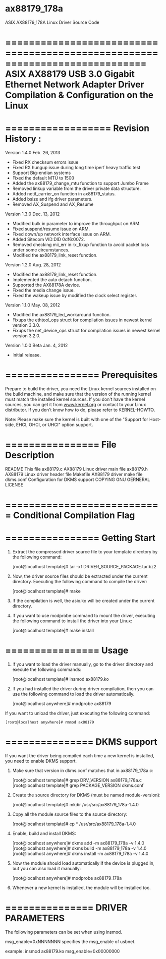 ax88179_178a
============

ASIX AX88179_178A Linux Driver Source Code

============================================================================
ASIX AX88179 USB 3.0 Gigabit Ethernet Network Adapter
Driver Compilation & Configuration on the Linux
============================================================================

==================
Revision History :
==================
Version 1.4.0		Feb. 26, 2013
 * Fixed RX checksum errors issue
 * Fixed RX hungup issue during long time iperf heavy traffic test
 * Support Big-endian systems
 * Fixed the default MTU to 1500
 * Added the ax88179_change_mtu function to support Jumbo Frame
 * Removed linkup variable from the driver private data structure.
 * Added netif_carrier_on function in ax88179_status.
 * Added bsize and ifg driver parameters. 
 * Removed AX_Suspend and AX_Resume

Version 1.3.0		Dec. 13, 2012
 * Modified bulk in parameter to improve the throughput on ARM.
 * Fixed suspend/resume issue on ARM.
 * Fixed down/up network interface issue on ARM.
 * Added Sitecom VID:DID 0df6:0072.
 * Removed checking mii_err in rx_fixup function to 
   avoid packet loss under some circumstances.
 * Modified the ax88179_link_reset function.

Version 1.2.0		Aug. 28, 2012
 * Modified the ax88179_link_reset function.
 * Implemented the auto detach function.
 * Supported the AX88178A device.
 * Fixed the media change issue.
 * Fixed the wakeup issue by modified the clock select register.

Version 1.1.0		May. 08, 2012
 * Modified the ax88179_led_workaround function.
 * Fixups the ethtool_ops struct for compilation issues in newest kernel version 3.3.0. 
 * Fixups the net_device_ops struct for compilation issues in newest kernel version 3.2.0.

Version	1.0.0 Beta	Jan. 4, 2012
 * Initial release.

================
Prerequisites
================

Prepare to build the driver, you need the Linux kernel sources installed on the
build machine, and make sure that the version of the running kernel must match
the installed kernel sources. If you don't have the kernel sources, you can get
it from www.kernel.org or contact to your Linux distributor. If you don't know
how to do, please refer to KERNEL-HOWTO.

Note: Please make sure the kernel is built with one of the "Support for
       Host-side, EHCI, OHCI, or UHCI" option support.

================
File Description
================
README		This file
ax88179.c	AX88179 Linux driver main file
ax88179.h	AX88179 Linux driver header file
Makefile	AX88179 driver make file
dkms.conf       Configuration for DKMS support
COPYING	GNU GERNERAL LICENSE

===========================
Conditional Compilation Flag
===========================

================
Getting Start
================

1. Extract the compressed driver source file to your template directory by the
   following command:

	[root@localhost template]# tar -xf DRIVER_SOURCE_PACKAGE.tar.bz2

2. Now, the driver source files should be extracted under the current directory.
   Executing the following command to compile the driver:
 
	[root@localhost template]# make
			
3. If the compilation is well, the asix.ko will be created under the current
   directory.
 
4. If you want to use modprobe command to mount the driver, executing the
   following command to install the driver into your Linux:

	[root@localhost template]# make install


================
Usage
================

1. If you want to load the driver manually, go to the driver directory and
   execute the following commands:

	[root@localhost template]# insmod ax88179.ko

2. If you had installed the driver during driver compilation, then you can use
   the following command to load the driver automatically.

	[root@localhost anywhere]# modprobe ax88179

If you want to unload the driver, just executing the following command:

	[root@localhost anywhere]# rmmod ax88179

===============
DKMS support
===============

If you want the driver being compiled each time a new kernel is installed,
you need to enable DKMS support.

1. Make sure that version in dkms.conf matches that in ax88179_178a.c:

	[root@localhost template]# grep DRV_VERSION ax88179_178a.c
	[root@localhost template]# grep PACKAGE_VERSION dkms.conf

2. Create the source directory for DKMS (must be named module-version):

	[root@localhost template]# mkdir /usr/src/ax88179_178a-1.4.0

3. Copy all the module source files to the source directory:

	[root@localhost template]# cp * /usr/src/ax88179_178a-1.4.0

4. Enable, build and install DKMS:

	[root@localhost anywhere]# dkms add -m ax88179_178a -v 1.4.0
	[root@localhost anywhere]# dkms build -m ax88179_178a -v 1.4.0
	[root@localhost anywhere]# dkms install -m ax88179_178a -v 1.4.0

5. Now the module should load automatically if the device is plugged in,
   but you can also load it manually:

	[root@localhost anywhere]# modprobe ax88179_178a

6. Whenever a new kernel is installed, the module will be installed too.

===============
DRIVER PARAMETERS
===============
The following parameters can be set when using insmod.

msg_enable=0xNNNNNNN
	specifies the msg_enable of usbnet.

example: insmod ax88179.ko msg_enable=0x00000000

